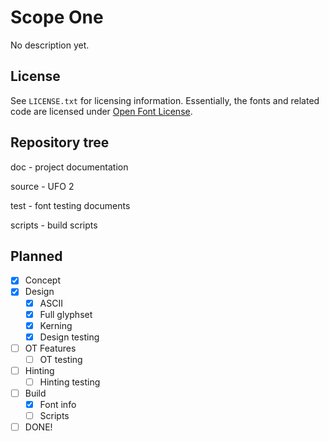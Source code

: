 # Scope One

No description yet.

## License

See `LICENSE.txt` for licensing information. Essentially, the fonts and related code are licensed under [Open Font License](http://scripts.sil.org/OFL).

## Repository tree

doc - project documentation

source - UFO 2

test - font testing documents

scripts - build scripts

## Planned

- [x] Concept
- [x] Design
  - [x] ASCII
  - [x] Full glyphset
  - [x] Kerning
  - [x] Design testing
- [ ] OT Features
  - [ ] OT testing
- [ ] Hinting
  - [ ] Hinting testing
- [ ] Build
  - [x] Font info
  - [ ] Scripts
- [ ] DONE!
